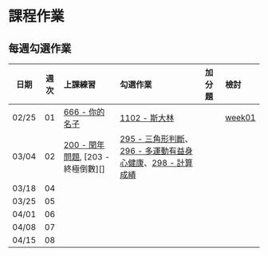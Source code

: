 # 課程作業

## 每週勾選作業

| 日期 | 週次 | 上課練習 | 勾選作業 | 加分題 | 檢討 |
| :--: | :--: | :------- | :------- | :----- | :--- |
| 02/25 | 01 | [666 - 你的名子][] | [1102 - 斯大林][] |   | [week01][week01] |
| 03/04 | 02 |  [200 - 閏年問題][], [203 - 終極倒數][]  | [295 - 三角形判斷][]、[296 - 多運動有益身心健康][]、[298 - 計算成績][] |   | |
| 03/18 | 04 |    |    |    ||
| 03/25 | 05 |    |    |    ||
| 04/01 | 06 |    |    |    ||
| 04/08 | 07 |    |    |    ||
| 04/15 | 08 |    |    |    ||

[666 - 你的名子]: http://neoj.sprout.tw/problem/666/
[1102 - 斯大林]: http://neoj.sprout.tw/problem/1102/
[295 - 三角形判斷]: http://neoj.sprout.tw/problem/295/
[296 - 多運動有益身心健康]: http://neoj.sprout.tw/problem/296/
[298 - 計算成績]: http://neoj.sprout.tw/problem/298/
[200 - 閏年問題]: http://neoj.sprout.tw/problem/200/
[203 - 終級倒數]: http://neoj.sprout.tw/problem/203/

[week01]: https://drive.google.com/open?id=0B_Qu9g2Wq4PbWUxDV2ZIcWlFVzA
